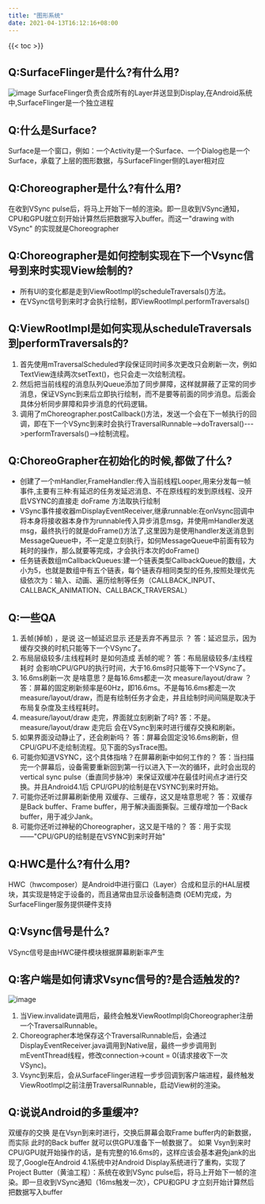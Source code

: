 ```yaml
---
title: "图形系统"
date: 2021-04-13T16:12:16+08:00
---
```

{{< toc >}}
## Q:SurfaceFlinger是什么?有什么用?
![image](/surface_flinger.jpg)
SurfaceFlinger负责合成所有的Layer并送显到Display,在Android系统中,SurfaceFlinger是一个独立进程

## Q:什么是Surface?
Surface是一个窗口，例如：一个Activity是一个Surface、一个Dialog也是一个Surface，承载了上层的图形数据，与SurfaceFlinger侧的Layer相对应

## Q:Choreographer是什么?有什么用?
在收到VSync pulse后，将马上开始下一帧的渲染。即一旦收到VSync通知，CPU和GPU就立刻开始计算然后把数据写入buffer。而这一"drawing with VSync" 的实现就是Choreographer

## Q:Choreographer是如何控制实现在下一个Vsync信号到来时实现View绘制的?
* 所有UI的变化都是走到ViewRootImpl的scheduleTraversals()方法。
* 在VSync信号到来时才会执行绘制，即ViewRootImpl.performTraversals()

## Q:ViewRootImpl是如何实现从scheduleTraversals到performTraversals的?
1. 首先使用mTraversalScheduled字段保证同时间多次更改只会刷新一次，例如TextView连续两次setText()，也只会走一次绘制流程。
2. 然后把当前线程的消息队列Queue添加了同步屏障，这样就屏蔽了正常的同步消息，保证VSync到来后立即执行绘制，而不是要等前面的同步消息。后面会具体分析同步屏障和异步消息的代码逻辑。
3. 调用了mChoreographer.postCallback()方法，发送一个会在下一帧执行的回调，即在下一个VSync到来时会执行TraversalRunnable-->doTraversal()--->performTraversals()-->绘制流程。

## Q:ChoreoGrapher在初始化的时候,都做了什么?
* 创建了一个mHandler,FrameHandler:传入当前线程Looper,用来分发每一帧事件,主要有三种:有延迟的任务发延迟消息、不在原线程的发到原线程、没开启VSYNC的直接走 doFrame 方法取执行绘制
* VSync事件接收器mDisplayEventReceiver,继承runnable:在onVsync回调中将本身将接收器本身作为runnable传入异步消息msg，并使用mHandler发送msg，最终执行的就是doFrame()方法了,这里因为是使用handler发送消息到MessageQueue中，不一定是立刻执行，如何MessageQueue中前面有较为耗时的操作，那么就要等完成，才会执行本次的doFrame()
* 任务链表数组mCallbackQueues:建一个链表类型CallbackQueue的数组，大小为5，也就是数组中有五个链表，每个链表存相同类型的任务,按照处理优先级依次为：输入、动画、遍历绘制等任务（CALLBACK_INPUT、CALLBACK_ANIMATION、CALLBACK_TRAVERSAL）

## Q:一些QA
1. 丢帧(掉帧) ，是说 这一帧延迟显示 还是丢弃不再显示 ？
答：延迟显示，因为缓存交换的时机只能等下一个VSync了。
2. 布局层级较多/主线程耗时 是如何造成 丢帧的呢？
答：布局层级较多/主线程耗时 会影响CPU/GPU的执行时间，大于16.6ms时只能等下一个VSync了。
3. 16.6ms刷新一次 是啥意思？是每16.6ms都走一次 measure/layout/draw ？
答：屏幕的固定刷新频率是60Hz，即16.6ms。不是每16.6ms都走一次 measure/layout/draw，而是有绘制任务才会走，并且绘制时间间隔是取决于布局复杂度及主线程耗时。
4. measure/layout/draw 走完，界面就立刻刷新了吗?
答：不是。measure/layout/draw 走完后 会在VSync到来时进行缓存交换和刷新。
5. 如果界面没动静止了，还会刷新吗？
答：屏幕会固定没16.6ms刷新，但CPU/GPU不走绘制流程。见下面的SysTrace图。
6. 可能你知道VSYNC，这个具体指啥？在屏幕刷新中如何工作的？
答：当扫描完一个屏幕后，设备需要重新回到第一行以进入下一次的循环，此时会出现的vertical sync pulse（垂直同步脉冲）来保证双缓冲在最佳时间点才进行交换。并且Android4.1后 CPU/GPU的绘制是在VSYNC到来时开始。
7. 可能你还听过屏幕刷新使用 双缓存、三缓存，这又是啥意思呢？
答：双缓存是Back buffer、Frame buffer，用于解决画面撕裂。三缓存增加一个Back buffer，用于减少Jank。
8. 可能你还听过神秘的Choreographer，这又是干啥的？
答：用于实现——"CPU/GPU的绘制是在VSYNC到来时开始"


## Q:HWC是什么?有什么用?
HWC（hwcomposer）是Android中进行窗口（Layer）合成和显示的HAL层模块，其实现是特定于设备的，而且通常由显示设备制造商 (OEM)完成，为SurfaceFlinger服务提供硬件支持

## Q:Vsync信号是什么?
VSync信号是由HWC硬件模块根据屏幕刷新率产生

## Q:客户端是如何请求Vsync信号的?是合适触发的?
![image](/request_vsync.png)
1. 当View.invalidate调用后，最终会触发ViewRootImpl向Choreographer注册一个TraversalRunnable。
2. Choreographer本地保存这个TraversalRunnable后，会通过DisplayEventReceiver.java调用到Native层，最终一步步调用到mEventThread线程，修改connection->count = 0(请求接收下一次VSync)。
3. Vsync到来后，会从SurfaceFlinger进程一步步回调到客户端进程，最终触发ViewRootImpl之前注册TraversalRunnable，启动View树的渲染。

## Q:说说Android的多重缓冲?
双缓存的交换 是在Vsyn到来时进行，交换后屏幕会取Frame buffer内的新数据，而实际 此时的Back buffer 就可以供GPU准备下一帧数据了。 如果 Vsyn到来时  CPU/GPU就开始操作的话，是有完整的16.6ms的，这样应该会基本避免jank的出现了,Google在Android 4.1系统中对Android Display系统进行了重构，实现了Project Butter（黄油工程）：系统在收到VSync pulse后，将马上开始下一帧的渲染。即一旦收到VSync通知（16ms触发一次），CPU和GPU 才立刻开始计算然后把数据写入buffer
